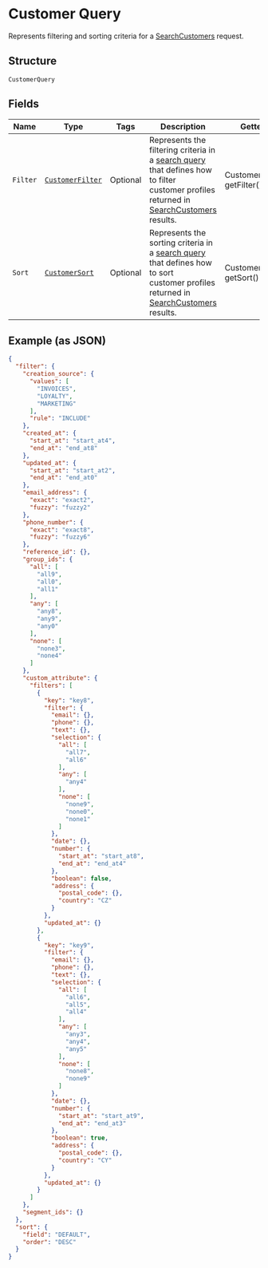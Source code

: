 
# Customer Query

Represents filtering and sorting criteria for a [SearchCustomers](../../doc/api/customers.md#search-customers) request.

## Structure

`CustomerQuery`

## Fields

| Name | Type | Tags | Description | Getter |
|  --- | --- | --- | --- | --- |
| `Filter` | [`CustomerFilter`](../../doc/models/customer-filter.md) | Optional | Represents the filtering criteria in a [search query](../../doc/models/customer-query.md) that defines how to filter<br>customer profiles returned in [SearchCustomers](../../doc/api/customers.md#search-customers) results. | CustomerFilter getFilter() |
| `Sort` | [`CustomerSort`](../../doc/models/customer-sort.md) | Optional | Represents the sorting criteria in a [search query](../../doc/models/customer-query.md) that defines how to sort<br>customer profiles returned in [SearchCustomers](../../doc/api/customers.md#search-customers) results. | CustomerSort getSort() |

## Example (as JSON)

```json
{
  "filter": {
    "creation_source": {
      "values": [
        "INVOICES",
        "LOYALTY",
        "MARKETING"
      ],
      "rule": "INCLUDE"
    },
    "created_at": {
      "start_at": "start_at4",
      "end_at": "end_at8"
    },
    "updated_at": {
      "start_at": "start_at2",
      "end_at": "end_at0"
    },
    "email_address": {
      "exact": "exact2",
      "fuzzy": "fuzzy2"
    },
    "phone_number": {
      "exact": "exact8",
      "fuzzy": "fuzzy6"
    },
    "reference_id": {},
    "group_ids": {
      "all": [
        "all9",
        "all0",
        "all1"
      ],
      "any": [
        "any8",
        "any9",
        "any0"
      ],
      "none": [
        "none3",
        "none4"
      ]
    },
    "custom_attribute": {
      "filters": [
        {
          "key": "key8",
          "filter": {
            "email": {},
            "phone": {},
            "text": {},
            "selection": {
              "all": [
                "all7",
                "all6"
              ],
              "any": [
                "any4"
              ],
              "none": [
                "none9",
                "none0",
                "none1"
              ]
            },
            "date": {},
            "number": {
              "start_at": "start_at8",
              "end_at": "end_at4"
            },
            "boolean": false,
            "address": {
              "postal_code": {},
              "country": "CZ"
            }
          },
          "updated_at": {}
        },
        {
          "key": "key9",
          "filter": {
            "email": {},
            "phone": {},
            "text": {},
            "selection": {
              "all": [
                "all6",
                "all5",
                "all4"
              ],
              "any": [
                "any3",
                "any4",
                "any5"
              ],
              "none": [
                "none8",
                "none9"
              ]
            },
            "date": {},
            "number": {
              "start_at": "start_at9",
              "end_at": "end_at3"
            },
            "boolean": true,
            "address": {
              "postal_code": {},
              "country": "CY"
            }
          },
          "updated_at": {}
        }
      ]
    },
    "segment_ids": {}
  },
  "sort": {
    "field": "DEFAULT",
    "order": "DESC"
  }
}
```

